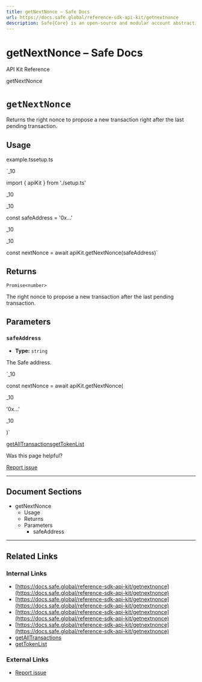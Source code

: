 ```yaml
---
title: getNextNonce – Safe Docs
url: https://docs.safe.global/reference-sdk-api-kit/getnextnonce
description: Safe{Core} is an open-source and modular account abstraction stack. Learn about its features and how to use it.
---
```


# getNextNonce – Safe Docs

API Kit Reference

getNextNonce

# `getNextNonce`

Returns the right nonce to propose a new transaction right after the last pending transaction.

## Usage



example.tssetup.ts

`_10

import { apiKit } from './setup.ts'

_10

_10

const safeAddress = '0x...'

_10

_10

const nextNonce = await apiKit.getNextNonce(safeAddress)`

## Returns

`Promise<number>`

The right nonce to propose a new transaction after the last pending transaction.

## Parameters

### `safeAddress`

- **Type:** `string`

The Safe address.

`_10

const nextNonce = await apiKit.getNextNonce(

_10

'0x...'

_10

)`

[getAllTransactions](/reference-sdk-api-kit/getalltransactions "getAllTransactions")[getTokenList](/reference-sdk-api-kit/gettokenlist "getTokenList")

Was this page helpful?

[Report issue](https://github.com/safe-global/safe-docs/issues/new?assignees=&labels=nextra-feedback&projects=&template=nextra-feedback.yml&title=%5BFeedback%5D+)

---

## Document Sections

- getNextNonce
  - Usage
  - Returns
  - Parameters
    - safeAddress

---

## Related Links

### Internal Links

- [https://docs.safe.global/reference-sdk-api-kit/getnextnonce](https://docs.safe.global/reference-sdk-api-kit/getnextnonce)
- [https://docs.safe.global/reference-sdk-api-kit/getnextnonce](https://docs.safe.global/reference-sdk-api-kit/getnextnonce)
- [https://docs.safe.global/reference-sdk-api-kit/getnextnonce](https://docs.safe.global/reference-sdk-api-kit/getnextnonce)
- [https://docs.safe.global/reference-sdk-api-kit/getnextnonce](https://docs.safe.global/reference-sdk-api-kit/getnextnonce)
- [getAllTransactions](https://docs.safe.global/reference-sdk-api-kit/getalltransactions)
- [getTokenList](https://docs.safe.global/reference-sdk-api-kit/gettokenlist)

### External Links

- [Report issue](https://github.com/safe-global/safe-docs/issues/new?assignees=&labels=nextra-feedback&projects=&template=nextra-feedback.yml&title=%5BFeedback%5D+)
